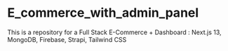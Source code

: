 # E_commerce_with_admin_panel
This is a repository for a Full Stack E-Commerce + Dashboard :  Next.js 13, MongoDB, Firebase, Strapi, Tailwind CSS
